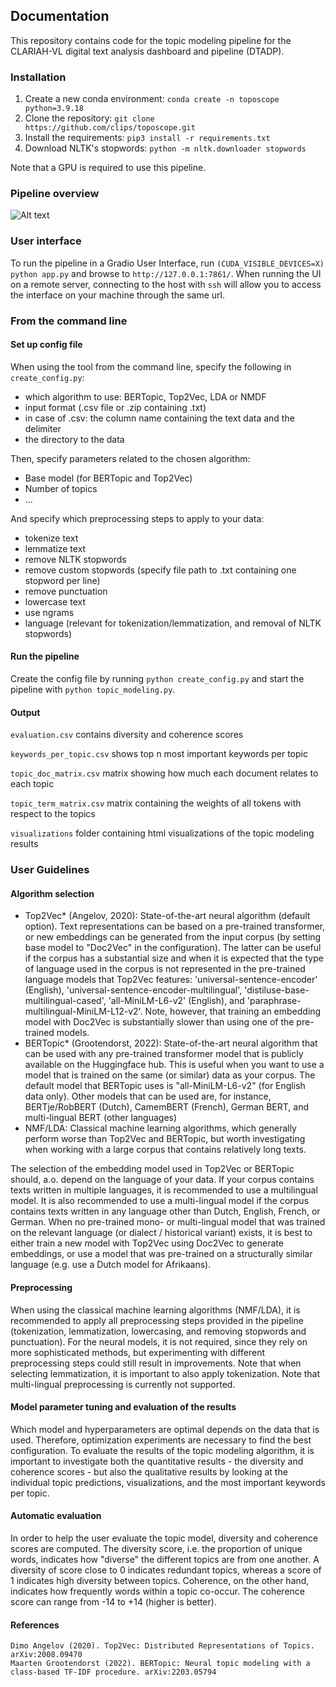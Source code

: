 ## Documentation

This repository contains code for the topic modeling pipeline for the CLARIAH-VL digital text analysis dashboard and pipeline (DTADP). 

### Installation

1. Create a new conda environment: ```conda create -n toposcope python=3.9.18```
2. Clone the repository: ```git clone https://github.com/clips/toposcope.git```
3. Install the requirements: ```pip3 install -r requirements.txt```
4. Download NLTK's stopwords: ```python -m nltk.downloader stopwords```

Note that a GPU is required to use this pipeline.

### Pipeline overview

![Alt text](clariah_topic_pipeline.png)

### User interface
To run the pipeline in a Gradio User Interface, run ```(CUDA_VISIBLE_DEVICES=X) python app.py``` and browse to ```http://127.0.0.1:7861/```. 
When running the UI on a remote server, connecting to the host with ```ssh``` will allow you to access the interface on your machine through the same url.

### From the command line
#### Set up config file
When using the tool from the command line, specify the following in ```create_config.py```:
- which algorithm to use: BERTopic, Top2Vec, LDA or NMDF
- input format (.csv file or .zip containing .txt)
- in case of .csv: the column name containing the text data and the delimiter
- the directory to the data

Then, specify parameters related to the chosen algorithm:
- Base model (for BERTopic and Top2Vec)
- Number of topics
- ...

And specify which preprocessing steps to apply to your data:
- tokenize text
- lemmatize text
- remove NLTK stopwords
- remove custom stopwords (specify file path to .txt containing one stopword per line)
- remove punctuation
- lowercase text
- use ngrams
- language (relevant for tokenization/lemmatization, and removal of NLTK stopwords)

#### Run the pipeline
Create the config file by running ```python create_config.py``` and start the pipeline with ```python topic_modeling.py```.

#### Output
```evaluation.csv``` contains diversity and coherence scores

```keywords_per_topic.csv``` shows top n most important keywords per topic

```topic_doc_matrix.csv``` matrix showing how much each document relates to each topic

```topic_term_matrix.csv``` matrix containing the weights of all tokens with respect to the topics

```visualizations``` folder containing html visualizations of the topic modeling results

### User Guidelines
#### Algorithm selection
- Top2Vec* (Angelov, 2020): State-of-the-art neural algorithm (default option). Text representations can be based on a pre-trained transformer, or new embeddings can be generated from the input corpus (by setting base model to "Doc2Vec" in the configuration). The latter can be useful if the corpus has a substantial size and when it is expected that the type of language used in the corpus is not represented in the pre-trained language models that Top2Vec features: 'universal-sentence-encoder' (English), 'universal-sentence-encoder-multilingual', 'distiluse-base-multilingual-cased', 'all-MiniLM-L6-v2' (English), and 'paraphrase-multilingual-MiniLM-L12-v2'. Note, however, that training an embedding model with Doc2Vec is substantially slower than using one of the pre-trained models.
- BERTopic* (Grootendorst, 2022):  State-of-the-art neural algorithm that can be used with any pre-trained transformer model that is publicly available on the Huggingface hub. This is useful when you want to use a model that is trained on the same (or similar) data as your corpus. The default model that BERTopic uses is "all-MiniLM-L6-v2" (for English data only). Other models that can be used are, for instance, BERTje/RobBERT (Dutch), CamemBERT (French), German BERT, and multi-lingual BERT (other languages)
- NMF/LDA: Classical machine learning algorithms, which generally perform worse than Top2Vec and BERTopic, but worth investigating when working with a large corpus that contains relatively long texts.

The selection of the embedding model used in Top2Vec or BERTopic should, a.o. depend on the language of your data. If your corpus contains texts written in multiple languages, it is recommended to use a multilingual model. It is also recommended to use a multi-lingual model if the corpus contains texts written in any language other than Dutch, English, French, or German. When no pre-trained mono- or multi-lingual model that was trained on the relevant language (or dialect / historical variant) exists, it is best to either train a new model with Top2Vec using Doc2Vec to generate embeddings, or use a model that was pre-trained on a structurally similar language (e.g. use a Dutch model for Afrikaans).

#### Preprocessing
When using the classical machine learning algorithms (NMF/LDA), it is recommended to apply all preprocessing steps provided in the pipeline (tokenization, lemmatization, lowercasing, and removing stopwords and punctuation). For the neural models, it is not required, since they rely on more sophisticated methods, but experimenting with different preprocessing steps could still result in improvements. Note that when selecting lemmatization, it is important to also apply tokenization. Note that multi-lingual preprocessing is currently not supported.

#### Model parameter tuning and evaluation of the results
Which model and hyperparameters are optimal depends on the data that is used. Therefore, optimization experiments are necessary to find the best configuration. To evaluate the results of the topic modeling algorithm, it is important to investigate both the quantitative results - the diversity and coherence scores - but also the qualitative results by looking at the individual topic predictions, visualizations, and the most important keywords per topic.

#### Automatic evaluation
In order to help the user evaluate the topic model, diversity and coherence scores are computed. The diversity score, i.e. the proportion of unique words, indicates how "diverse" the different topics are from one another. A diversity of score close to 0 indicates redundant topics, whereas a score of 1 indicates high diversity between topics. Coherence, on the other hand, indicates how frequently words within a topic co-occur. The coherence score can range from -14 to +14 (higher is better).

#### References
    Dimo Angelov (2020). Top2Vec: Distributed Representations of Topics. arXiv:2008.09470
    Maarten Grootendorst (2022). BERTopic: Neural topic modeling with a class-based TF-IDF procedure. arXiv:2203.05794
